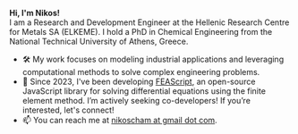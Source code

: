 <b>Hi, I'm Nikos!</b> </br>I am a Research and Development Engineer at the Hellenic Research Centre for Metals SA (ELKEME). I hold a PhD in Chemical Engineering from the National Technical University of Athens, Greece.
- 🛠️ My work focuses on modeling industrial applications and leveraging computational methods to solve complex engineering problems.
- 📢 Since 2023, I've been developing <a href="https://feascript.com/" target="_blank">FEAScript</a>, an open-source JavaScript library for solving differential equations using the finite element method. I’m actively seeking co-developers! If you’re interested, let's connect!
- 📫 You can reach me at <a href="mailto:nikoscham@gmail.com">nikoscham at gmail dot com</a>.

<!---
- 🌱 I’m currently learning ...
- 💞️ I’m looking to collaborate on ...
--->

<!---
nikoscham/nikoscham is a ✨ special ✨ repository because its `README.md` (this file) appears on your GitHub profile.
You can click the Preview link to take a look at your changes.
--->
